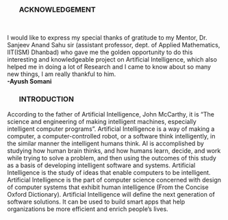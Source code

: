 <h3><b><ul>ACKNOWLEDGEMENT</ul></b></h3><br>

I would like to express my special thanks of gratitude to my Mentor, Dr. Sanjeev Anand Sahu sir (assistant professor, dept. of Applied Mathematics, IIT(ISM) Dhanbad)  who gave me the golden opportunity to do this interesting and knowledgeable project on Artificial Intelligence, which also helped me in doing a lot of Research and I came to know about so many new things, I am really thankful to him.<br>
					</h5><t><t><b>-Ayush Somani</b></h5>


<h3><b><ul>INTRODUCTION</ul></b></h3>
According to the father of Artificial Intelligence, John McCarthy, it is “The science and engineering of making intelligent machines, especially intelligent computer programs”.
Artificial Intelligence is a way of making a computer, a computer-controlled robot, or a software think intelligently, in the similar manner the intelligent humans think.
AI is accomplished by studying how human brain thinks, and how humans learn, decide, and work while trying to solve a problem, and then using the outcomes of this study as a basis of developing intelligent software and systems.
Artificial Intelligence is the study of ideas that enable computers to be intelligent.
Artificial Intelligence is the part of computer science concerned with design of computer systems that exhibit human intelligence (From the Concise Oxford Dictionary).
Artificial Intelligence will define the next generation of software solutions. It can be used to build smart apps that help organizations be more efficient and enrich people’s lives. 

